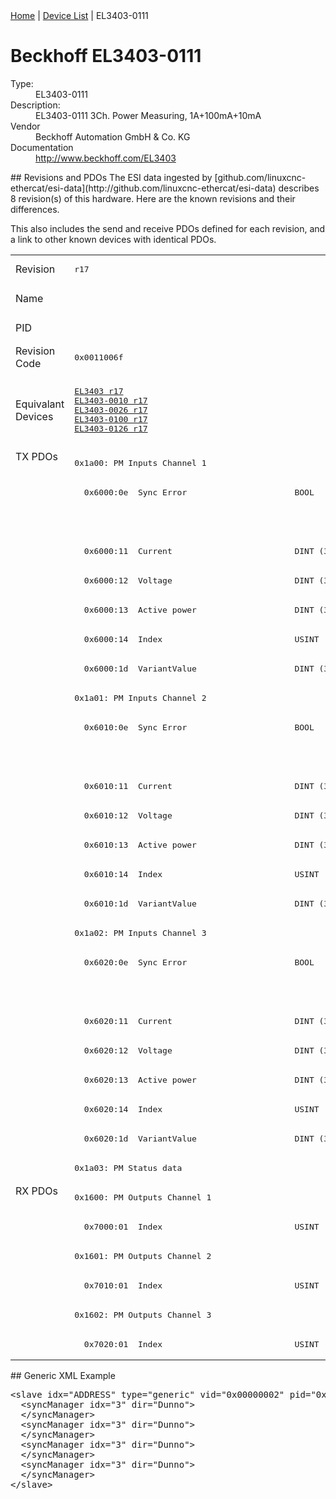<div class="nav"><a href="/esi-data">Home</a> | <a href="/esi-data/devices">Device List</a> | EL3403-0111</div>

#  Beckhoff EL3403-0111

<dl>
  <dt>Type:</dt><dd>EL3403-0111</dd>
  <dt>Description:</dt><dd>EL3403-0111 3Ch. Power Measuring, 1A+100mA+10mA</dd>
  <dt>Vendor</dt><dd>Beckhoff Automation GmbH & Co. KG</dd>
  <dt>Documentation</dt><dd><a href="http://www.beckhoff.com/EL3403">http://www.beckhoff.com/EL3403</a></dd>
</dl>
## Revisions and PDOs
The ESI data ingested by [github.com/linuxcnc-ethercat/esi-data](http://github.com/linuxcnc-ethercat/esi-data) describes 8 revision(s) of this hardware.  Here are the known revisions and their differences.

This also includes the send and receive PDOs defined for each revision, and a link to other known devices with identical PDOs.

<table>
<tr >
<td class="first">Revision</td>
<td ><pre>r17</pre></td>
<td ><pre>r18</pre></td>
<td ><pre>r19</pre></td>
<td ><pre>r20</pre></td>
<td ><pre>r21</pre></td>
<td ><pre>r22</pre></td>
<td ><pre>r23</pre></td>
<td ><pre>r24</pre></td>
</tr>
<tr >
<td class="first">Name</td>
<td  colspan=8 align="center"><pre>EL3403-0111 3Ch. Power Measuring, 1A+100mA+10mA</pre></td>
</tr>
<tr >
<td class="first">PID</td>
<td  colspan=8 align="center"><pre>0x0d4b3052</pre></td>
</tr>
<tr >
<td class="first">Revision Code</td>
<td ><pre>0x0011006f</pre></td>
<td ><pre>0x0012006f</pre></td>
<td ><pre>0x0013006f</pre></td>
<td ><pre>0x0014006f</pre></td>
<td ><pre>0x0015006f</pre></td>
<td ><pre>0x0016006f</pre></td>
<td ><pre>0x0017006f</pre></td>
<td ><pre>0x0018006f</pre></td>
</tr>
<tr >
<td class="first">Equivalant Devices</td>
<td ><pre><a href="EL3403">EL3403 r17</a><br/><a href="EL3403-0010">EL3403-0010 r17</a><br/><a href="EL3403-0026">EL3403-0026 r17</a><br/><a href="EL3403-0100">EL3403-0100 r17</a><br/><a href="EL3403-0126">EL3403-0126 r17</a></pre></td>
<td ><pre><a href="EL3403">EL3403 r18</a><br/><a href="EL3403-0010">EL3403-0010 r18</a><br/><a href="EL3403-0026">EL3403-0026 r18</a><br/><a href="EL3403-0100">EL3403-0100 r18</a><br/><a href="EL3403-0126">EL3403-0126 r18</a></pre></td>
<td  colspan=3 align="center"><pre><a href="EL3403">EL3403 r19,r20,r21</a><br/><a href="EL3403-0010">EL3403-0010 r19,r20,r21</a><br/><a href="EL3403-0026">EL3403-0026 r19,r20,r21</a><br/><a href="EL3403-0100">EL3403-0100 r19,r20,r21</a><br/><a href="EL3403-0126">EL3403-0126 r19,r20,r21</a></pre></td>
<td  colspan=3 align="center"><pre><a href="EL3403">EL3403 r22,r23</a><br/><a href="EL3403-0010">EL3403-0010 r22,r23,r24</a><br/><a href="EL3403-0026">EL3403-0026 r22,r23,r24</a><br/><a href="EL3403-0100">EL3403-0100 r22,r23,r24</a><br/><a href="EL3403-0126">EL3403-0126 r22,r23,r24</a><br/><a href="EL3403-0333">EL3403-0333 r23,r24</a></pre></td>
</tr>
<tr class="txpdo pdosection">
<td class="first" rowspan=25 valign=top>TX PDOs</td>
<td colspan=8 align="left"><pre>0x1a00: PM Inputs Channel 1</pre></td>
<td></td>
</tr>
<tr class="txpdo">
<td  colspan=5 align="left"><pre>  0x6000:0e  Sync Error                      BOOL</pre></td>
<td  colspan=3 align="left"></td>
</tr>
<tr class="txpdo">
<td  colspan=5 align="left"></td>
<td  colspan=3 align="left"><pre>  0x6000:10  TxPDO Toggle                    BOOL</pre></td>
</tr>
<tr class="txpdo">
<td  colspan=8 align="left"><pre>  0x6000:11  Current                         DINT (32 bits)</pre></td>
</tr>
<tr class="txpdo">
<td  colspan=8 align="left"><pre>  0x6000:12  Voltage                         DINT (32 bits)</pre></td>
</tr>
<tr class="txpdo">
<td  colspan=8 align="left"><pre>  0x6000:13  Active power                    DINT (32 bits)</pre></td>
</tr>
<tr class="txpdo">
<td  colspan=8 align="left"><pre>  0x6000:14  Index                           USINT (8 bits)</pre></td>
</tr>
<tr class="txpdo">
<td ><pre>  0x6000:1d  VariantValue                    DINT (32 bits)</pre></td>
<td  colspan=7 align="left"><pre>  0x6000:1d  Variant value                   DINT (32 bits)</pre></td>
</tr>
<tr class="txpdo pdosection">
<td  colspan=8 align="left"><pre>0x1a01: PM Inputs Channel 2</pre></td>
</tr>
<tr class="txpdo">
<td  colspan=5 align="left"><pre>  0x6010:0e  Sync Error                      BOOL</pre></td>
<td  colspan=3 align="left"></td>
</tr>
<tr class="txpdo">
<td  colspan=5 align="left"></td>
<td  colspan=3 align="left"><pre>  0x6010:10  TxPDO Toggle                    BOOL</pre></td>
</tr>
<tr class="txpdo">
<td  colspan=8 align="left"><pre>  0x6010:11  Current                         DINT (32 bits)</pre></td>
</tr>
<tr class="txpdo">
<td  colspan=8 align="left"><pre>  0x6010:12  Voltage                         DINT (32 bits)</pre></td>
</tr>
<tr class="txpdo">
<td  colspan=8 align="left"><pre>  0x6010:13  Active power                    DINT (32 bits)</pre></td>
</tr>
<tr class="txpdo">
<td  colspan=8 align="left"><pre>  0x6010:14  Index                           USINT (8 bits)</pre></td>
</tr>
<tr class="txpdo">
<td ><pre>  0x6010:1d  VariantValue                    DINT (32 bits)</pre></td>
<td  colspan=7 align="left"><pre>  0x6010:1d  Variant value                   DINT (32 bits)</pre></td>
</tr>
<tr class="txpdo pdosection">
<td  colspan=8 align="left"><pre>0x1a02: PM Inputs Channel 3</pre></td>
</tr>
<tr class="txpdo">
<td  colspan=5 align="left"><pre>  0x6020:0e  Sync Error                      BOOL</pre></td>
<td  colspan=3 align="left"></td>
</tr>
<tr class="txpdo">
<td  colspan=5 align="left"></td>
<td  colspan=3 align="left"><pre>  0x6020:10  TxPDO Toggle                    BOOL</pre></td>
</tr>
<tr class="txpdo">
<td  colspan=8 align="left"><pre>  0x6020:11  Current                         DINT (32 bits)</pre></td>
</tr>
<tr class="txpdo">
<td  colspan=8 align="left"><pre>  0x6020:12  Voltage                         DINT (32 bits)</pre></td>
</tr>
<tr class="txpdo">
<td  colspan=8 align="left"><pre>  0x6020:13  Active power                    DINT (32 bits)</pre></td>
</tr>
<tr class="txpdo">
<td  colspan=8 align="left"><pre>  0x6020:14  Index                           USINT (8 bits)</pre></td>
</tr>
<tr class="txpdo">
<td ><pre>  0x6020:1d  VariantValue                    DINT (32 bits)</pre></td>
<td  colspan=7 align="left"><pre>  0x6020:1d  Variant value                   DINT (32 bits)</pre></td>
</tr>
<tr class="txpdo pdosection">
<td  colspan=8 align="left"><pre>0x1a03: PM Status data</pre></td>
</tr>
<tr class="rxpdo pdosection">
<td class="first" rowspan=6 valign=top>RX PDOs</td>
<td colspan=8 align="left"><pre>0x1600: PM Outputs Channel 1</pre></td>
<td></td>
</tr>
<tr class="rxpdo">
<td  colspan=8 align="left"><pre>  0x7000:01  Index                           USINT (8 bits)</pre></td>
</tr>
<tr class="rxpdo pdosection">
<td  colspan=8 align="left"><pre>0x1601: PM Outputs Channel 2</pre></td>
</tr>
<tr class="rxpdo">
<td  colspan=8 align="left"><pre>  0x7010:01  Index                           USINT (8 bits)</pre></td>
</tr>
<tr class="rxpdo pdosection">
<td  colspan=8 align="left"><pre>0x1602: PM Outputs Channel 3</pre></td>
</tr>
<tr class="rxpdo">
<td  colspan=8 align="left"><pre>  0x7020:01  Index                           USINT (8 bits)</pre></td>
</tr>
</table>
## Generic XML Example
<pre class="xml">
&lt;slave idx="ADDRESS" type="generic" vid="0x00000002" pid="0x0d4b3052" configPdos="true"&gt;
  &lt;syncManager idx="3" dir="Dunno"&gt;
  &lt;/syncManager&gt;
  &lt;syncManager idx="3" dir="Dunno"&gt;
  &lt;/syncManager&gt;
  &lt;syncManager idx="3" dir="Dunno"&gt;
  &lt;/syncManager&gt;
  &lt;syncManager idx="3" dir="Dunno"&gt;
  &lt;/syncManager&gt;
&lt;/slave&gt;
</pre>
